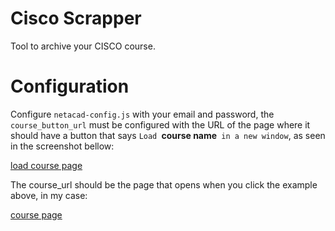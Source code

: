# Cisco Scrapper

Tool to archive your CISCO course.

# Configuration

Configure `netacad-config.js` with your email and password, the `course_button_url` must be configured with the URL of the page where it should have a button that says `Load `**course name**` in a new window`, as seen in the screenshot bellow:

[load course page](./IMG/0.png)


The course_url should be the page that opens when you click the example above, in my case:

[course page](./IMG/1.png)
